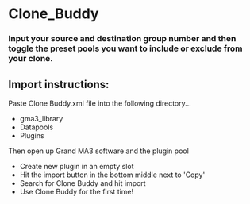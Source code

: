# Clone_Buddy

### Input your source and destination group number and then toggle the preset pools you want to include or exclude from your clone.


## Import instructions:
Paste Clone Buddy.xml file into the following directory...
- gma3_library
- Datapools
- Plugins

Then open up Grand MA3 software and the plugin pool
- Create new plugin in an empty slot
- Hit the import button in the bottom middle next to 'Copy'
- Search for Clone Buddy and hit import
- Use Clone Buddy for the first time!
